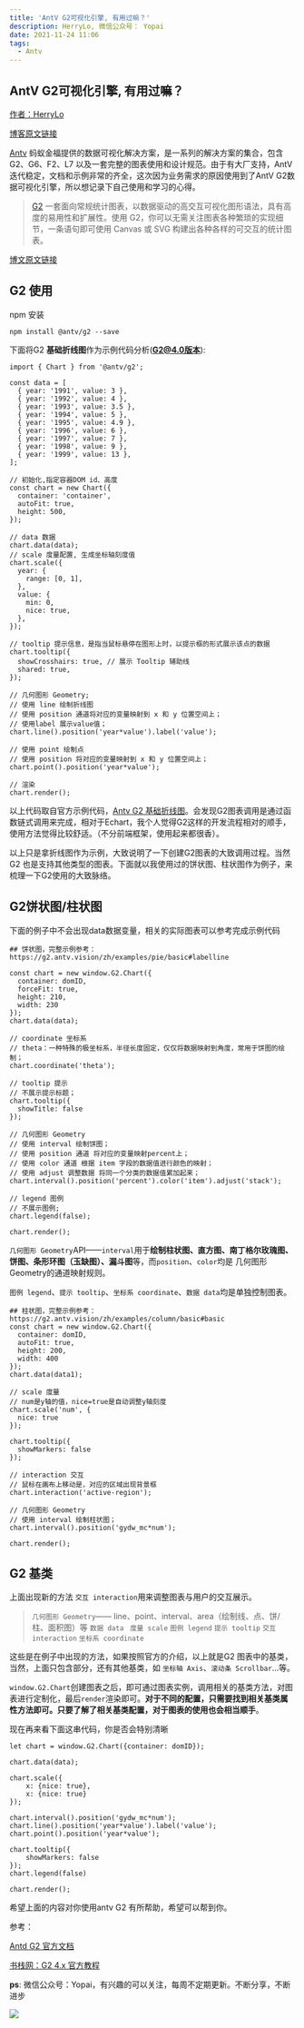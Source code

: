 ```yaml
---
title: 'AntV G2可视化引擎, 有用过嘛？'
description: HerryLo, 微信公众号： Yopai
date: 2021-11-24 11:06
tags: 
  - Antv
---
```


## AntV G2可视化引擎, 有用过嘛？

[作者：HerryLo](https://github.com/HerryLo)

[博客原文链接](https://github.com/AttemptWeb/Record/issues/31)

[Antv](https://antv.vision/zh) 蚂蚁金福提供的数据可视化解决方案，是一系列的解决方案的集合，包含 G2、G6、F2、L7 以及一套完整的图表使用和设计规范。由于有大厂支持，AntV迭代稳定，文档和示例非常的齐全，这次因为业务需求的原因使用到了AntV G2数据可视化引擎，所以想记录下自己使用和学习的心得。

> [G2](https://g2.antv.vision/zh) 一套面向常规统计图表，以数据驱动的高交互可视化图形语法，具有高度的易用性和扩展性。使用 G2，你可以无需关注图表各种繁琐的实现细节，一条语句即可使用 Canvas 或 SVG 构建出各种各样的可交互的统计图表。

[博文原文链接](https://github.com/AttemptWeb/Record/issues/31)

## G2 使用

npm 安装
```
npm install @antv/g2 --save
```

下面将G2 **基础折线图**作为示例代码分析(**G2@4.0版本**):
```
import { Chart } from '@antv/g2';

const data = [
  { year: '1991', value: 3 },
  { year: '1992', value: 4 },
  { year: '1993', value: 3.5 },
  { year: '1994', value: 5 },
  { year: '1995', value: 4.9 },
  { year: '1996', value: 6 },
  { year: '1997', value: 7 },
  { year: '1998', value: 9 },
  { year: '1999', value: 13 },
];

// 初始化,指定容器DOM id、高度
const chart = new Chart({
  container: 'container',
  autoFit: true,
  height: 500,
});

// data 数据
chart.data(data);
// scale 度量配置, 生成坐标轴刻度值
chart.scale({
  year: {
    range: [0, 1],
  },
  value: {
    min: 0,
    nice: true,
  },
});

// tooltip 提示信息，是指当鼠标悬停在图形上时，以提示框的形式展示该点的数据
chart.tooltip({
  showCrosshairs: true, // 展示 Tooltip 辅助线
  shared: true,
});

// 几何图形 Geometry;
// 使用 line 绘制折线图
// 使用 position 通道将对应的变量映射到 x 和 y 位置空间上；
// 使用label 展示value值；
chart.line().position('year*value').label('value');

// 使用 point 绘制点
// 使用 position 将对应的变量映射到 x 和 y 位置空间上；
chart.point().position('year*value');

// 渲染
chart.render();
```
以上代码取自官方示例代码，[Antv G2 基础折线图](https://g2.antv.vision/zh/examples/line/basic#base)。会发现G2图表调用是通过函数链式调用来完成，相对于Echart，我个人觉得G2这样的开发流程相对的顺手，使用方法觉得比较舒适。（不分前端框架，使用起来都很香）。

以上只是拿折线图作为示例，大致说明了一下创建G2图表的大致调用过程。当然G2 也是支持其他类型的图表。下面就以我使用过的饼状图、柱状图作为例子，来梳理一下G2使用的大致脉络。

## G2饼状图/柱状图

下面的例子中不会出现data数据变量，相关的实际图表可以参考完成示例代码
```
## 饼状图，完整示例参考：https://g2.antv.vision/zh/examples/pie/basic#labelline

const chart = new window.G2.Chart({
  container: domID,
  forceFit: true,
  height: 210,
  width: 230
});
chart.data(data);

// coordinate 坐标系
// theta：一种特殊的极坐标系，半径长度固定，仅仅将数据映射到角度，常用于饼图的绘制；
chart.coordinate('theta');

// tooltip 提示
// 不展示提示标题；
chart.tooltip({
  showTitle: false
});

// 几何图形 Geometry
// 使用 interval 绘制饼图；
// 使用 position 通道 将对应的变量映射percent上；
// 使用 color 通道 根据 item 字段的数据值进行颜色的映射；
// 使用 adjust 调整数据 将同一个分类的数据值累加起来；
chart.interval().position('percent').color('item').adjust('stack');

// legend 图例
// 不展示图例;
chart.legend(false);

chart.render();
```
`几何图形 Geometry`API——`interval`用于**绘制柱状图、直方图、南丁格尔玫瑰图、饼图、条形环图（玉缺图）、漏斗图**等，而`position`、`color`均是 几何图形 Geometry的通道映射规则。

`图例 legend`、`提示 tooltip`、`坐标系 coordinate`、`数据 data`均是单独控制图表。

```
## 柱状图，完整示例参考：https://g2.antv.vision/zh/examples/column/basic#basic
const chart = new window.G2.Chart({
  container: domID,
  autoFit: true,
  height: 200,
  width: 400
});
chart.data(data1);

// scale 度量
// num是y轴的值，nice=true是自动调整y轴刻度
chart.scale('num', {
  nice: true
});

chart.tooltip({
  showMarkers: false
});

// interaction 交互
// 鼠标在画布上移动是，对应的区域出现背景框
chart.interaction('active-region');

// 几何图形 Geometry
// 使用 interval 绘制柱状图；
chart.interval().position('gydw_mc*num');

chart.render();
```

## G2 基类
上面出现新的方法 `交互 interaction`用来调整图表与用户的交互展示。


> `几何图形 Geometry`—— line、point、interval、area（绘制线、点、饼/柱、面积图）等
`数据 data `
`度量 scale`
`图例 legend`
`提示 tooltip`
`交互 interaction`
`坐标系 coordinate `

这些是在例子中出现的方法，如果按照官方的介绍，以上就是G2 图表中的基类，当然，上面只包含部分，还有其他基类，如 `坐标轴 Axis`、`滚动条 Scrollbar`...等。

`window.G2.Chart`创建图表之后，即可通过图表实例，调用相关的基类方法，对图表进行定制化，最后`render`渲染即可。**对于不同的配置，只需要找到相关基类属性方法即可。只要了解了相关基类配置，对于图表的使用也会相当顺手**。

现在再来看下面这串代码，你是否会特别清晰


```
let chart = window.G2.Chart({container: domID});

chart.data(data);

chart.scale({
    x: {nice: true},
    x: {nice: true}
});

chart.interval().position('gydw_mc*num');
chart.line().position('year*value').label('value');
chart.point().position('year*value');

chart.tooltip({
    showMarkers: false
});
chart.legend(false)

chart.render();
```
希望上面的内容对你使用antv G2 有所帮助，希望可以帮到你。

参考：

[Antd G2 官方文档 ](https://g2.antv.vision/zh/docs/api/general/chart)

[书栈网：G2 4.x 官方教程](https://www.bookstack.cn/read/g2-4.x/323d1bc75cd9e694.md)

**ps**: 微信公众号：Yopai，有兴趣的可以关注，每周不定期更新。不断分享，不断进步

![](/webChat1.png)
